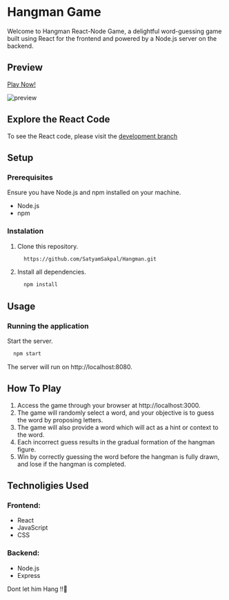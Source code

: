 # Hangman Game
Welcome to Hangman React-Node Game, a delightful word-guessing game built using React for the frontend and powered by a Node.js server on the backend.

## Preview
  [Play Now!](https://hangman-react-node.netlify.app/)
  
  ![preview](https://i.imgur.com/UaOA539.png)
  
## Explore the React Code
  To see the React code, please visit the [development branch](https://github.com/SatyamSakpal/Hangman/tree/developement)
  
## Setup
### Prerequisites
Ensure you have Node.js and npm installed on your machine.
- Node.js
- npm

### Instalation
1. Clone this repository.
   ```bash
     https://github.com/SatyamSakpal/Hangman.git
   ```
2. Install all dependencies.
   ```bash
     npm install
   ```
## Usage
### Running the application
Start the server.
```bash
  npm start
```
The server will run on http://localhost:8080.

## How To Play
1. Access the game through your browser at http://localhost:3000.
2. The game will randomly select a word, and your objective is to guess the word by proposing letters.
3. The game will also provide a word which will act as a hint or context to the word.
4. Each incorrect guess results in the gradual formation of the hangman figure.
5. Win by correctly guessing the word before the hangman is fully drawn, and lose if the hangman is completed.

## Technoligies Used
### Frontend:
  - React
  - JavaScript
  - CSS
### Backend: 
  - Node.js
  - Express



Dont let him Hang !!🥸
